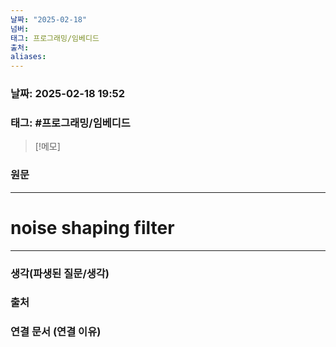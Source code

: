 ```yaml
---
날짜: "2025-02-18"
넘버: 
태그: 프로그래밍/임베디드
출처: 
aliases:
---
```

### 날짜:  2025-02-18 19:52

### 태그: #프로그래밍/임베디드 

>[!메모]
>

### 원문
---
# noise shaping filter

---
### 생각(파생된 질문/생각)

### 출처

### 연결 문서 (연결 이유)

